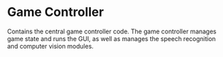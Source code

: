 # Game Controller
Contains the central game controller code. The game controller manages game state and runs the GUI, as well as manages the speech recognition and computer vision modules.